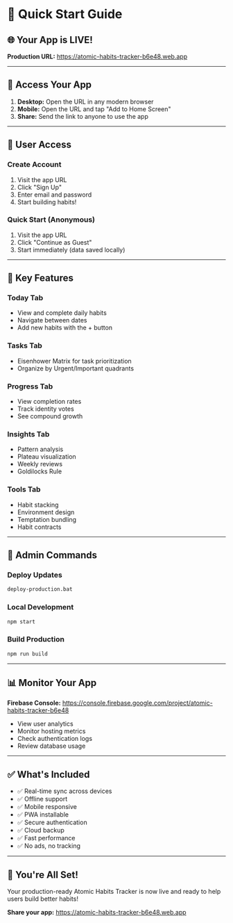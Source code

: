 # 🚀 Quick Start Guide

## 🌐 Your App is LIVE!

**Production URL:** https://atomic-habits-tracker-b6e48.web.app

---

## 📱 Access Your App

1. **Desktop:** Open the URL in any modern browser
2. **Mobile:** Open the URL and tap "Add to Home Screen"
3. **Share:** Send the link to anyone to use the app

---

## 👤 User Access

### Create Account
1. Visit the app URL
2. Click "Sign Up"
3. Enter email and password
4. Start building habits!

### Quick Start (Anonymous)
1. Visit the app URL
2. Click "Continue as Guest"
3. Start immediately (data saved locally)

---

## 🎯 Key Features

### Today Tab
- View and complete daily habits
- Navigate between dates
- Add new habits with the + button

### Tasks Tab
- Eisenhower Matrix for task prioritization
- Organize by Urgent/Important quadrants

### Progress Tab
- View completion rates
- Track identity votes
- See compound growth

### Insights Tab
- Pattern analysis
- Plateau visualization
- Weekly reviews
- Goldilocks Rule

### Tools Tab
- Habit stacking
- Environment design
- Temptation bundling
- Habit contracts

---

## 🔧 Admin Commands

### Deploy Updates
```bash
deploy-production.bat
```

### Local Development
```bash
npm start
```

### Build Production
```bash
npm run build
```

---

## 📊 Monitor Your App

**Firebase Console:** https://console.firebase.google.com/project/atomic-habits-tracker-b6e48

- View user analytics
- Monitor hosting metrics
- Check authentication logs
- Review database usage

---

## ✅ What's Included

- ✅ Real-time sync across devices
- ✅ Offline support
- ✅ Mobile responsive
- ✅ PWA installable
- ✅ Secure authentication
- ✅ Cloud backup
- ✅ Fast performance
- ✅ No ads, no tracking

---

## 🎉 You're All Set!

Your production-ready Atomic Habits Tracker is now live and ready to help users build better habits!

**Share your app:** https://atomic-habits-tracker-b6e48.web.app
